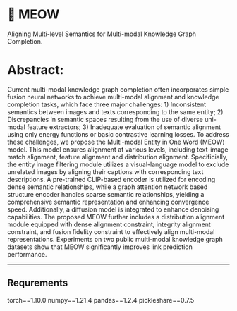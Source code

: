 # 🚀 MEOW
Aligning Multi-level Semantics for Multi-modal Knowledge Graph Completion.

# Abstract:
Current multi-modal knowledge graph completion often incorporates simple fusion neural networks to achieve multi-modal alignment and knowledge completion tasks, which face three major challenges: 1) Inconsistent semantics between images and texts corresponding to the same entity; 2) Discrepancies in semantic spaces resulting from the use of diverse uni-modal feature extractors; 3) Inadequate evaluation of semantic alignment using only energy functions or basic contrastive learning losses. To address these challenges, we propose the Multi-modal Entity in One Word (MEOW) model. This model ensures alignment at various levels, including text-image match alignment, feature alignment and distribution alignment. Specificially, the entity image filtering module utilizes a visual-language model to exclude unrelated images by aligning their captions with corresponding text descriptions. A pre-trained CLIP-based encoder is utilized for encoding dense semantic relationships, while a graph attention network based structure encoder handles sparse semantic relationships, yielding a comprehensive  semantic representation and enhancing convergence speed. Additionally, a diffusion model is integrated to enhance denoising capabilities. The proposed MEOW further includes a distribution alignment module equipped with dense alignment constraint, integrity alignment constraint, and fusion fidelity constraint to effectively align multi-modal representations. Experiments on two public multi-modal knowledge graph datasets show that MEOW significantly improves link prediction performance.





---

## Requrements
torch==1.10.0 numpy==1.21.4 pandas==1.2.4 pickleshare==0.7.5
